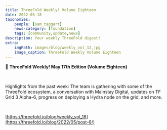 ```yaml
---
title: ThreeFold Weekly! Volume Eighteen
date: 2022-05-18
taxonomies:
    people: [sam_taggart]
    news-category: [foundation]
    tags: [community,update,news]
description: Your weekly ThreeFold digest!
extra:
    imgPath: images/blog/weekly_vol_12.jpg
    image_caption: ThreeFold Weekly Volume Eighteen
---
```


📰 **ThreeFold Weekly! May 17th Edition (Volume Eighteen)**

<br/>

Highlights from the past week: The team is gathering with some of the ThreeFold ecosystem, a conversation with Mainstay Digital, updates on TF Grid 3 Alpha-6, progress on deploying a Hydra node on the grid, and more.

<br/>

[https://threefold.io/blog/weekly_vol_18](https://threefold.io/blog/2022/05/post-6/)